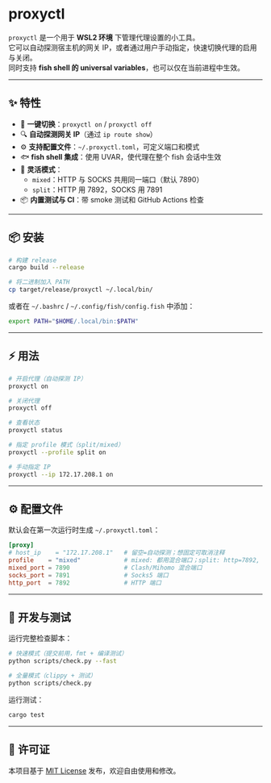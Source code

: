 # proxyctl

`proxyctl` 是一个用于 **WSL2 环境** 下管理代理设置的小工具。  
它可以自动探测宿主机的网关 IP，或者通过用户手动指定，快速切换代理的启用与关闭。  
同时支持 **fish shell 的 universal variables**，也可以仅在当前进程中生效。

---

## ✨ 特性

- 🚀 **一键切换**：`proxyctl on` / `proxyctl off`
- 🔍 **自动探测网关 IP**（通过 `ip route show`）
- ⚙️ **支持配置文件**：`~/.proxyctl.toml`，可定义端口和模式
- 🐟 **fish shell 集成**：使用 UVAR，使代理在整个 fish 会话中生效
- 🔧 **灵活模式**：
  - `mixed`：HTTP 与 SOCKS 共用同一端口（默认 7890）
  - `split`：HTTP 用 7892，SOCKS 用 7891
- 📦 **内置测试与 CI**：带 smoke 测试和 GitHub Actions 检查

---

## 📦 安装

```bash
# 构建 release
cargo build --release

# 将二进制加入 PATH
cp target/release/proxyctl ~/.local/bin/
````

或者在 `~/.bashrc` / `~/.config/fish/config.fish` 中添加：

```bash
export PATH="$HOME/.local/bin:$PATH"
```

---

## ⚡ 用法

```bash
# 开启代理（自动探测 IP）
proxyctl on

# 关闭代理
proxyctl off

# 查看状态
proxyctl status

# 指定 profile 模式（split/mixed）
proxyctl --profile split on

# 手动指定 IP
proxyctl --ip 172.17.208.1 on
```

---

## ⚙️ 配置文件

默认会在第一次运行时生成 `~/.proxyctl.toml`：

```toml
[proxy]
# host_ip    = "172.17.208.1"   # 留空=自动探测；想固定可取消注释
profile    = "mixed"            # mixed: 都用混合端口；split: http=7892, socks=7891
mixed_port = 7890               # Clash/Mihomo 混合端口
socks_port = 7891               # Socks5 端口
http_port  = 7892               # HTTP 端口
```

---

## 🧪 开发与测试

运行完整检查脚本：

```bash
# 快速模式（提交前用，fmt + 编译测试）
python scripts/check.py --fast

# 全量模式（clippy + 测试）
python scripts/check.py
```

运行测试：

```bash
cargo test
```

---

## 📜 许可证

本项目基于 [MIT License](./LICENSE) 发布，欢迎自由使用和修改。




